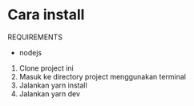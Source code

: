 # Cara install

REQUIREMENTS

- nodejs

1. Clone project ini
2. Masuk ke directory project menggunakan terminal
3. Jalankan yarn install
4. Jalankan yarn dev
